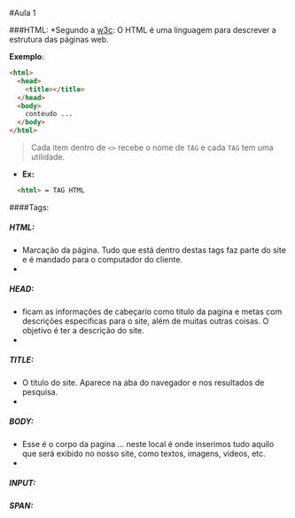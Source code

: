 #Aula 1

###HTML:
*Segundo a [w3c](http://www.w3.org/standards/webdesign/htmlcss): O HTML é uma linguagem para descrever a estrutura das páginas web.

**Exemplo**:
```html
<html>
  <head>
    <title></title>
  </head>
  <body>
    conteudo ...
  </body>
</html>

```
> Cada item dentro de `<>` recebe o nome de `TAG` e cada `TAG` tem uma utilidade. 
* **Ex:** 
```html 
  <html> = TAG HTML 
```

####Tags:

##### HTML: 
* Marcação da página. Tudo que está dentro destas tags faz parte do site e é mandado para o computador do cliente.
* 
##### HEAD:
* ficam as informações de cabeçario como titulo da pagina e metas com descrições especificas para o site, além de muitas outras coisas. O objetivo é ter a descrição do site. 
* 
##### TITLE:
* O titulo do site. Aparece na aba do navegador e nos resultados de pesquisa.
* 
##### BODY:
* Esse é o corpo da pagina ... neste local é onde inserimos tudo aquilo que será exibido no nosso site, como textos, imagens, videos, etc.
* 
##### INPUT:

##### SPAN:
